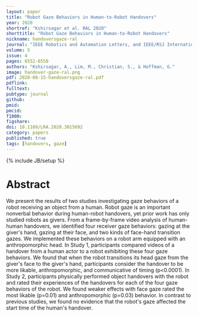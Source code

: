 ```yaml
---
layout: paper
title: "Robot Gaze Behaviors in Human-to-Robot Handovers"
year: 2020
shortref: "Kshirsagar et al. RAL 2020"
shorttitle: "Robot Gaze Behaviors in Human-to-Robot Handovers"
nickname: handoversgaze-ral
journal: "IEEE Robotics and Automation Letters, and IEEE/RSJ International Conference on Intelligent Robots and Systems (IROS)"
volume: 5 
issue: 4
pages: 6552-6558
authors: "Kshirsagar, A., Lim, M., Christian, S., & Hoffman, G."
image: handover-gaze-ral.png
pdf: 2020-08-15-handoversgaze-ral.pdf
pdflink: 
fulltext:  
pubtype: journal
github:
pmid:  
pmcid:
f1000:
figshare:
doi: 10.1109/LRA.2020.3015692
category: papers
published: true
tags: [handovers, gaze]
---
```

{% include JB/setup %}

# Abstract

We present the results of two studies investigating gaze behaviors of a robot receiving an object from a human. Robot gaze is an important nonverbal behavior during human-robot handovers, yet prior work has only studied robots as givers. From a frame-by-frame video analysis of human-human handovers, we identified four receiver gaze behaviors: gazing at the giver's hand, gazing at their face, and two kinds of face-hand transition gazes.
We implemented these behaviors on a robot arm equipped with an anthropomorphic head.
In Study 1, participants compared videos of a handover from a human actor to a robot exhibiting these four gaze behaviors. We found that when the robot transitions its head gaze from the giver's face to the giver's hand, participants consider the handover to be more likable, anthropomorphic, and communicative of timing (p<0.0001).
In Study 2, participants physically performed object handovers with the robot and rated their  experiences of the handovers for each of the four gaze behaviors of the robot.
We found weaker effects with face gaze rated the most likable (p=0.01) and anthropomorphic (p=0.03) behavior. In contrast to previous studies, we found no evidence that the robot's gaze affected the start time of the human's handover. 
